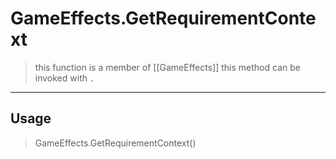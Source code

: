 # GameEffects.GetRequirementContext
> this function is a member of [[GameEffects]]
> this method can be invoked with `.`
-----
## Usage
> GameEffects.GetRequirementContext()
